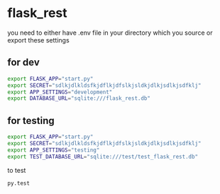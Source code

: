 # flask_rest
you need to either have .env file in your directory which you source or export these settings

## for dev

```bash
export FLASK_APP="start.py"
export SECRET="sdlkjdlkldsfkjdflkjdfslkjsldkjdlkjsdlkjsdfklj"
export APP_SETTINGS="development"
export DATABASE_URL="sqlite:///flask_rest.db"
```

## for testing

```bash
export FLASK_APP="start.py"
export SECRET="sdlkjdlkldsfkjdflkjdfslkjsldkjdlkjsdlkjsdfklj"
export APP_SETTINGS="testing"
export TEST_DATABASE_URL="sqlite:///test/test_flask_rest.db"
```

to test
```bash
py.test
```
